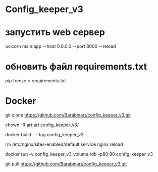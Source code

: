 # Config_keeper_v3
# запустить web сервер
uvicorn main:app --host 0.0.0.0 --port 8000 --reload

# обновить файл requirements.txt
pip freeze > requirements.txt

# Docker
[//]: # (клонировать проект)
git clone https://github.com/Barabinart/config_keeper_v3.git

[//]: # (не забыть сменить владельца)
chown -R art:art config_keeper_v3/

[//]: # ()
docker build . --tag config_keeper_v3

[//]: # (если занят 80 порт)
rm /etc/nginx/sites-enabled/default
service nginx reload

[//]: # (запустить докер контейнер с вольюмом для хранения БД)
docker run -v config_keeper_v3_volume:/db -p80:80 config_keeper_v3

[//]: # (обновить образ с гита)
git pull https://github.com/Barabinart/config_keeper_v3.git